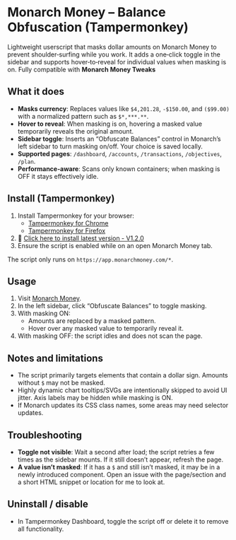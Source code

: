 # Monarch Money – Balance Obfuscation (Tampermonkey)

Lightweight userscript that masks dollar amounts on Monarch Money to prevent shoulder‑surfing while you work. It adds a one‑click toggle in the sidebar and supports hover‑to‑reveal for individual values when masking is on. Fully compatible with **Monarch Money Tweaks**

## What it does
- **Masks currency**: Replaces values like `$4,201.28`, `-$150.00`, and `($99.00)` with a normalized pattern such as `$*,***.**`.
- **Hover to reveal**: When masking is on, hovering a masked value temporarily reveals the original amount.
- **Sidebar toggle**: Inserts an “Obfuscate Balances” control in Monarch’s left sidebar to turn masking on/off. Your choice is saved locally.
- **Supported pages**: `/dashboard`, `/accounts`, `/transactions`, `/objectives`, `/plan`.
- **Performance‑aware**: Scans only known containers; when masking is OFF it stays effectively idle.

## Install (Tampermonkey)
1. Install Tampermonkey for your browser:
   - [Tampermonkey for Chrome](https://tampermonkey.net/?ext=dhdg&browser=chrome)
   - [Tampermonkey for Firefox](https://tampermonkey.net/?ext=dhdg&browser=firefox)
2. 🚀 [Click here to install latest version - V1.2.0](https://github.com/mattebad/MonarchMoneyObfuscationTweak/raw/refs/heads/main/MonarchMoneyObfuscate.user.js) 
3. Ensure the script is enabled while on an open Monarch Money tab.

The script only runs on `https://app.monarchmoney.com/*`.

## Usage
1. Visit [Monarch Money](https://app.monarchmoney.com/).
2. In the left sidebar, click “Obfuscate Balances” to toggle masking.
3. With masking ON:
   - Amounts are replaced by a masked pattern.
   - Hover over any masked value to temporarily reveal it.
4. With masking OFF: the script idles and does not scan the page.

## Notes and limitations
- The script primarily targets elements that contain a dollar sign. Amounts without `$` may not be masked.
- Highly dynamic chart tooltips/SVGs are intentionally skipped to avoid UI jitter. Axis labels may be hidden while masking is ON.
- If Monarch updates its CSS class names, some areas may need selector updates.

## Troubleshooting
- **Toggle not visible**: Wait a second after load; the script retries a few times as the sidebar mounts. If it still doesn’t appear, refresh the page.
- **A value isn’t masked**: If it has a `$` and still isn’t masked, it may be in a newly introduced component. Open an issue with the page/section and a short HTML snippet or location for me to look at.

## Uninstall / disable
- In Tampermonkey Dashboard, toggle the script off or delete it to remove all functionality.

